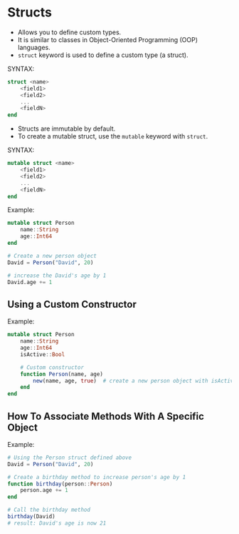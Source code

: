 # Structs

- Allows you to define custom types.
- It is similar to classes in Object-Oriented Programming (OOP) languages.
- `struct` keyword is used to define a custom type (a struct).

SYNTAX:

```julia
struct <name>
    <field1>
    <field2>
    ...
    <fieldN>
end
```

- Structs are immutable by default.
- To create a mutable struct, use the `mutable` keyword with `struct`.

SYNTAX:

```julia
mutable struct <name>
    <field1>
    <field2>
    ...
    <fieldN>
end
```

Example:

```julia
mutable struct Person
    name::String
    age::Int64
end

# Create a new person object
David = Person("David", 20)

# increase the David's age by 1
David.age += 1
```

## Using a Custom Constructor

Example:

```julia
mutable struct Person
    name::String
    age::Int64
    isActive::Bool

    # Custom constructor
    function Person(name, age)
        new(name, age, true)  # create a new person object with isActive set to true by default
    end
end
```

## How To Associate Methods With A Specific Object

Example:

```julia
# Using the Person struct defined above
David = Person("David", 20)

# Create a birthday method to increase person's age by 1
function birthday(person::Person)
    person.age += 1
end

# Call the birthday method
birthday(David)
# result: David's age is now 21
```
